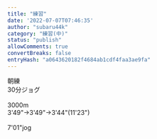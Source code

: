 ```yaml
---
title: "練習"
date: '2022-07-07T07:46:35'
author: "subaru44k"
category: "練習(中)"
status: "publish"
allowComments: true
convertBreaks: false
entryHash: "a0643620182f4684ab1cdf4faa3ae9fa"
---
```

朝練<br>
30分ジョグ<br>
<br>
3000m<br>
3'49"→3'49"→3'44"(11'23")<br>
<br>
7'01"jog
